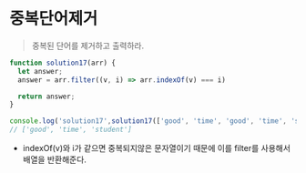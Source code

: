 # 중복단어제거

> 중복된 단어를 제거하고 출력하라.

```javascript
function solution17(arr) {
  let answer;
  answer = arr.filter((v, i) => arr.indexOf(v) === i)

  return answer;
}

console.log('solution17',solution17(['good', 'time', 'good', 'time', 'student']));
// ['good', 'time', 'student']
```

- indexOf(v)와 i가 같으면 중복되지않은 문자열이기 때문에 이를 filter를 사용해서 배열을 반환해준다.

